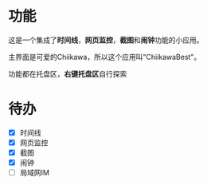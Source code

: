# 功能

这是一个集成了**时间线**，**网页监控**，**截图**和**闹钟**功能的小应用。

主界面是可爱的Chiikawa，所以这个应用叫"ChiikawaBest"。

功能都在托盘区，**右键托盘区**自行探索

# 待办
- [x] 时间线
- [x] 网页监控
- [x] 截图
- [x] 闹钟
- [ ] 局域网IM
